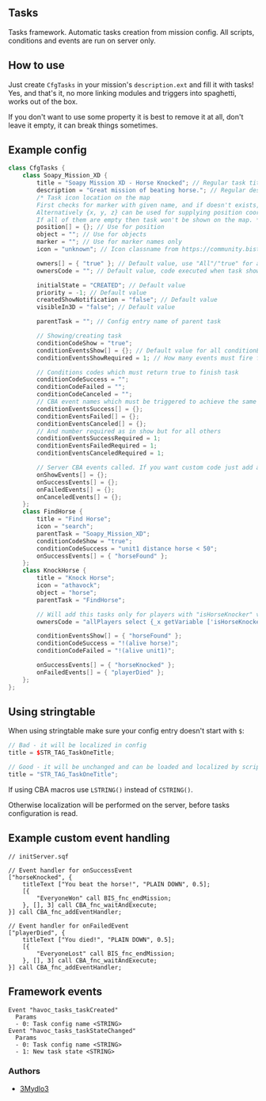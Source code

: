 ## Tasks

Tasks framework. Automatic tasks creation from mission config. All scripts, conditions and events are run on server only.

## How to use

Just create `CfgTasks` in your mission's `description.ext` and fill it with tasks! Yes, and that's it, no more linking modules and triggers into spaghetti, works out of the box.

If you don't want to use some property it is best to remove it at all, don't leave it empty, it can break things sometimes.

## Example config

```hpp
class CfgTasks {
    class Soapy_Mission_XD {
        title = "Soapy Mission XD - Horse Knocked"; // Regular task title
        description = "Great mission of beating horse."; // Regular description. Cannot use linebreaks (enters), if needed use stringtable.
        /* Task icon location on the map
        First checks for marker with given name, and if doesn't exists, checks for object in mission namespace.
        Alternatively {x, y, z} can be used for supplying position coordinates.
        If all of them are empty then task won't be shown on the map. */
        position[] = {}; // Use for position
        object = ""; // Use for objects
        marker = ""; // Use for marker names only
        icon = "unknown"; // Icon classname from https://community.bistudio.com/wiki/Arma_3:_Task_Framework#Task_icons

        owners[] = { "true" }; // Default value, use "All"/"true" for all playable units
        ownersCode = ""; // Default value, code executed when task show conditions apply, returned value overwrites 'owners', ignored if returns nil

        initialState = "CREATED"; // Default value
        priority = -1; // Default value
        createdShowNotification = "false"; // Default value
        visibleIn3D = "false"; // Default value

        parentTask = ""; // Config entry name of parent task

        // Showing/creating task
        conditionCodeShow = "true";
        conditionEventsShow[] = {}; // Default value for all conditionEvents*[] is equal to [] which is {} in config
        conditionEventsShowRequired = 1; // How many events must fire for events condition to be met

        // Conditions codes which must return true to finish task
        conditionCodeSuccess = "";
        conditionCodeFailed = "";
        conditionCodeCanceled = "";
        // CBA event names which must be triggered to achieve the same as above
        conditionEventsSuccess[] = {};
        conditionEventsFailed[] = {};
        conditionEventsCanceled[] = {};
        // And number required as in show but for all others
        conditionEventsSuccessRequired = 1;
        conditionEventsFailedRequired = 1;
        conditionEventsCanceledRequired = 1;

        // Server CBA events called. If you want custom code just add appropriate CBA EH on server.
        onShowEvents[] = {};
        onSuccessEvents[] = {};
        onFailedEvents[] = {};
        onCanceledEvents[] = {};
    };
    class FindHorse {
        title = "Find Horse";
        icon = "search";
        parentTask = "Soapy_Mission_XD";
        conditionCodeShow = "true";
        conditionCodeSuccess = "unit1 distance horse < 50";
        onSuccessEvents[] = { "horseFound" };
    };
    class KnockHorse {
        title = "Knock Horse";
        icon = "athavock";
        object = "horse";
        parentTask = "FindHorse";

        // Will add this tasks only for players with "isHorseKnocker" variable set to true
        ownersCode = "allPlayers select {_x getVariable ['isHorseKnocker', false]}";

        conditionEventsShow[] = { "horseFound" };
        conditionCodeSuccess = "!(alive horse)";
        conditionCodeFailed = "!(alive unit1)";

        onSuccessEvents[] = { "horseKnocked" };
        onFailedEvents[] = { "playerDied" };
    };
};
```

## Using stringtable

When using stringtable make sure your config entry doesn't start with `$`:

```hpp
// Bad - it will be localized in config
title = $STR_TAG_TaskOneTitle;

// Good - it will be unchanged and can be loaded and localized by scripts
title = "STR_TAG_TaskOneTitle";
```

If using CBA macros use `LSTRING()` instead of `CSTRING()`.

Otherwise localization will be performed on the server, before tasks configuration is read.

## Example custom event handling

```SQF
// initServer.sqf

// Event handler for onSuccessEvent
["horseKnocked", {
    titleText ["You beat the horse!", "PLAIN DOWN", 0.5];
    [{
        "EveryoneWon" call BIS_fnc_endMission;
    }, [], 3] call CBA_fnc_waitAndExecute;
}] call CBA_fnc_addEventHandler;

// Event handler for onFailedEvent
["playerDied", {
    titleText ["You died!", "PLAIN DOWN", 0.5];
    [{
        "EveryoneLost" call BIS_fnc_endMission;
    }, [], 3] call CBA_fnc_waitAndExecute;
}] call CBA_fnc_addEventHandler;
```

## Framework events

```
Event "havoc_tasks_taskCreated"
  Params
  - 0: Task config name <STRING>
Event "havoc_tasks_taskStateChanged"
  Params
  - 0: Task config name <STRING>
  - 1: New task state <STRING>
```

### Authors

- [3Mydlo3](http://github.com/3Mydlo3)
